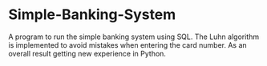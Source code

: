 # Simple-Banking-System
A program to run the simple banking system using SQL. The Luhn algorithm is implemented to avoid mistakes when entering the card number. As an overall result getting new experience in Python.
